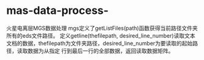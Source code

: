 # mas-data-process-
火星电离层MGS数据处理
mgs定义了getListFiles(path)函数获得当前路径文件夹所有的eds文件路径。
定义getline(thefilepath, desired_line_number)读取文本文档的数据，thefilepath为文件夹路径，desired_line_number为要读取的起始路径，读取数据为从指定
行到最后一行的全部数据，返回读取数据矩阵。
